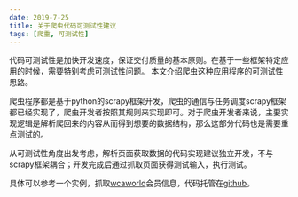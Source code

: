 ```yaml
---
date: 2019-7-25
title: 关于爬虫代码可测试性建议
tags: [爬重, 可测试性]
---
```


代码可测试性是加快开发速度，保证交付质量的基本原则。在基于一些框架特定应用的时候，需要特别考虑可测试性问题。
本文介绍爬虫这种应用程序的可测试性思路。

爬虫程序都是基于python的scrapy框架开发，爬虫的通信与任务调度scrapy框架都已经实现了，爬虫开发者按照其规则来实现即可。对于爬虫开发者来说，主要实现逻辑是解析爬回来的内容从而得到想要的数据结构，那么这部分代码也是需要重点测试的。

从可测试性角度出发考虑，解析页面获取数据的代码实现建议独立开发，不与scrapy框架耦合；开发完成后通过抓取页面获得测试输入，执行测试。

具体可以参考一个实例，抓取[wcaworld](www.wcaworld.com)会员信息，代码托管在[github](https://github.com/ibusybox/wca-spider)。